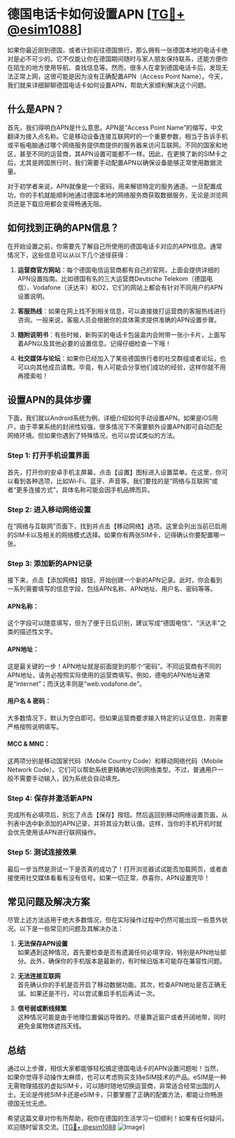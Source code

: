 # 德国电话卡如何设置APN [[TG💪+ @esim1088](https://t.me/s/esim1088)]

如果你最近刚到德国，或者计划前往德国旅行，那么拥有一张德国本地的电话卡绝对是必不可少的。它不仅能让你在德国期间随时与家人朋友保持联系，还能方便你在陌生的地方使用导航、查找信息等。然而，很多人在拿到德国电话卡后，发现无法正常上网，这很可能是因为没有正确配置APN（Access Point Name）。今天，我们就来详细聊聊德国电话卡如何设置APN，帮助大家顺利解决这个问题。

## 什么是APN？

首先，我们得明白APN是什么意思。APN是“Access Point Name”的缩写，中文翻译为接入点名称。它是移动设备连接互联网时的一个重要参数，相当于告诉手机或平板电脑通过哪个网络服务提供商提供的服务器来访问互联网。不同的国家和地区，甚至不同的运营商，其APN设置可能都不一样。因此，在更换了新的SIM卡之后，尤其是跨国旅行时，我们需要手动配置APN以确保设备能够正常使用数据流量。

对于初学者来说，APN就像是一个密码，用来解锁特定的服务通道。一旦配置成功，你的手机就能顺利地通过德国本地的网络服务商获取数据服务，无论是浏览网页还是下载应用都会变得畅通无阻。

## 如何找到正确的APN信息？

在开始设置之前，你需要先了解自己所使用的德国电话卡对应的APN信息。通常情况下，这些信息可以从以下几个途径获得：

1. **运营商官方网站**：每个德国电信运营商都有自己的官网，上面会提供详细的APN设置指南。比如德国有名的三大运营商Deutsche Telekom（德国电信）、Vodafone（沃达丰）和O2，它们的网站上都会有针对不同用户的APN设置说明。

2. **客服热线**：如果在网上找不到相关信息，可以直接拨打运营商的客服热线进行咨询。一般来说，客服人员会根据你的具体需求提供准确的APN设置步骤。

3. **随附说明书**：有些时候，新购买的电话卡包装盒内会附带一张小卡片，上面写着APN以及其他必要的设置信息。记得仔细检查一下哦！

4. **社交媒体与论坛**：如果你已经加入了某些德国旅行者的社交群组或者论坛，也可以向其他成员请教。毕竟，有人可能会分享他们成功的经验，这样你就不用再摸索啦！

## 设置APN的具体步骤

下面，我们就以Android系统为例，详细介绍如何手动设置APN。如果是iOS用户，由于苹果系统的封闭性较强，很多情况下不需要额外设置APN即可自动匹配网络环境。但如果你遇到了特殊情况，也可以尝试类似的方法。

### Step 1: 打开手机设置界面

首先，打开你的安卓手机主屏幕，点击【设置】图标进入设置菜单。在这里，你可以看到各种选项，比如Wi-Fi、蓝牙、声音等。我们要找的是“网络与互联网”或者“更多连接方式”，具体名称可能会因手机品牌而异。

### Step 2: 进入移动网络设置

在“网络与互联网”页面下，找到并点击【移动网络】选项。这里会列出当前已启用的SIM卡以及相关的网络模式选择。如果你有两张SIM卡，记得确认你要配置哪一张。

### Step 3: 添加新的APN记录

接下来，点击【添加网络】按钮，开始创建一个新的APN记录。此时，你会看到一系列需要填写的信息字段，包括APN名称、APN地址、用户名、密码等等。

#### APN名称：
这个字段可以随意填写，但为了便于日后识别，建议写成“德国电信”、“沃达丰”之类的描述性文字。

#### APN地址：
这是最关键的一步！APN地址就是前面提到的那个“密码”。不同运营商有不同的APN地址，请务必按照实际使用的运营商填写。例如，德电的APN地址通常是“internet”；而沃达丰则是“web.vodafone.de”。

#### 用户名 & 密码：
大多数情况下，默认为空白即可。但如果运营商要求输入特定的认证信息，则需要严格按照说明填写。

#### MCC & MNC：
这两项分别是移动国家代码（Mobile Country Code）和移动网络代码（Mobile Network Code）。它们可以帮助系统更精确地识别网络类型。不过，普通用户一般不需要手动输入，因为系统会自动填充。

### Step 4: 保存并激活新APN

完成所有必填项后，别忘了点击【保存】按钮。然后返回到移动网络设置页面，从列表中选中新添加的APN记录，并将其设为默认值。这样，当你的手机开机时就会优先使用该APN进行联网操作。

### Step 5: 测试连接效果

最后一步当然是测试一下是否真的成功了！打开浏览器试试能否加载网页，或者直接使用社交媒体看看有没有信号。如果一切正常，恭喜你，APN设置完毕！

## 常见问题及解决方案

尽管上述方法适用于绝大多数情况，但在实际操作过程中仍然可能出现一些意外状况。以下是一些常见的问题及其解决办法：

1. **无法保存APN设置**  
   如果遇到这种情况，首先要检查是否有遗漏任何必填字段，特别是APN地址部分。此外，确保你的手机版本是最新的，有时候旧版本可能存在兼容性问题。

2. **无法连接互联网**  
   首先确认你的手机是否开启了移动数据功能。其次，检查APN地址是否正确无误。如果还是不行，可以尝试重启手机后再试一次。

3. **信号弱或断线频繁**  
   这种情况可能是由于地理位置偏远导致的。尽量靠近窗户或者开阔地带，同时避免金属物体遮挡天线。

## 总结

通过以上步骤，相信大家都能够轻松搞定德国电话卡的APN设置问题啦！当然，如果你觉得手动操作太麻烦，也可以考虑购买支持eSIM技术的产品。eSIM是一种无需物理插拔的虚拟SIM卡，可以随时随地切换运营商，非常适合经常出国的人士。无论是传统SIM卡还是eSIM卡，只要掌握了正确的配置方法，都能让你畅游德国无忧无虑。

希望这篇文章对你有所帮助，祝你在德国的生活学习一切顺利！如果有任何疑问，欢迎随时留言交流。[[TG💪+ @esim1088](https://t.me/s/esim1088) ![Image](https://i.postimg.cc/4NQfJmqS/Snipaste-2025-05-13-00-14-12.png)]